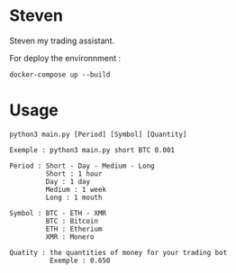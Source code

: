 # Steven
Steven my trading assistant.

For deploy the environnment : 
```
docker-compose up --build
```
# Usage
```
python3 main.py [Period] [Symbol] [Quantity]

Exemple : python3 main.py short BTC 0.001

Period : Short - Day - Medium - Long
         Short : 1 hour
         Day : 1 day
         Medium : 1 week
         Long : 1 mouth

Symbol : BTC - ETH - XMR
         BTC : Bitcoin
         ETH : Etherium 
         XMR : Monero

Quatity : the quantities of money for your trading bot
          Exemple : 0.650
```

